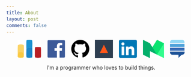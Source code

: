 ```yaml
---
title: About
layout: post
comments: false
---
```


<p><center>
<a href="http://codeforces.com/profile/changyuheng"><img src="codeforces-logo.svg" style="height: 48px; display: inline;"></a>
&nbsp;&nbsp;
<a href="https://fb.me/mr.changyuheng"><img src="facebook-logo.svg" style="height: 48px; display: inline;"></a>
&nbsp;&nbsp;
<a href="https://github.com/changyuheng"><img src="github-logo.svg" style="height: 48px; display: inline;"></a>
&nbsp;&nbsp;
<a href="https://kaif.io/u/changyuheng"><img src="kaif-logo.svg" style="height: 48px; display: inline;"></a>
&nbsp;&nbsp;
<a href="https://tw.linkedin.com/in/changyuheng"><img src="linkedin-logo.svg" style="height: 48px; display: inline;"></a>
&nbsp;&nbsp;
<a href="https://medium.com/@changyuheng"><img src="medium-logo.svg" style="height: 48px; display: inline;"></a>
&nbsp;&nbsp;
<a href="http://stackexchange.com/users/1740998/changyuheng"><img src="stack-exchange-logo.svg" style="height: 48px; display: inline;"></a>
</center></p>

<p><center>
I'm a programmer who loves to build things.
</center></p>
